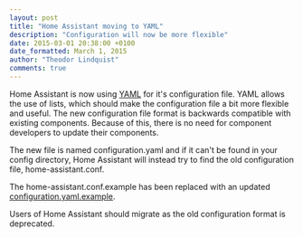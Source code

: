 ```yaml
---
layout: post
title: "Home Assistant moving to YAML"
description: "Configuration will now be more flexible"
date: 2015-03-01 20:38:00 +0100
date_formatted: March 1, 2015
author: "Theodor Lindquist"
comments: true
---
```


Home Assistant is now using [YAML](http://yaml.org/) for it's configuration file. 
YAML allows the use of lists, which should make the configuration file a bit more flexible and useful. The new configuration file format is backwards compatible with existing components. Because of this, there is no need for component developers to update their components. 

The new file is named configuration.yaml and if it can't be found in your config directory, Home Assistant will instead try to find the old configuration file, home-assistant.conf.

The home-assistant.conf.example has been replaced with an updated [configuration.yaml.example](https://github.com/balloob/home-assistant/blob/dev/config/configuration.yaml.example).

Users of Home Assistant should migrate as the old configuration format is deprecated.
